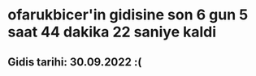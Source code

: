 # ofarukbicer'in gidisine son 6 gun 5 saat 44 dakika 22 saniye kaldi

## Gidis tarihi: 30.09.2022 :(